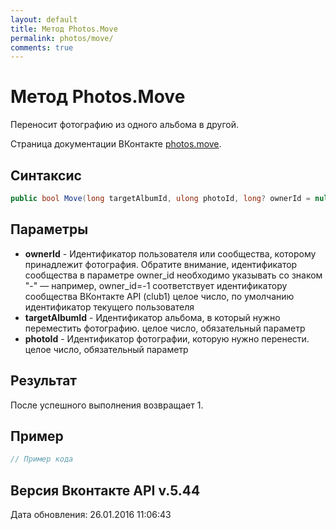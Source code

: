 ```yaml
---
layout: default
title: Метод Photos.Move
permalink: photos/move/
comments: true
---
```

# Метод Photos.Move
Переносит фотографию из одного альбома в другой.

Страница документации ВКонтакте [photos.move](https://vk.com/dev/photos.move).

## Синтаксис
``` csharp
public bool Move(long targetAlbumId, ulong photoId, long? ownerId = null)
```

## Параметры
+ **ownerId** - Идентификатор пользователя или сообщества, которому принадлежит фотография. Обратите внимание, идентификатор сообщества в параметре owner_id необходимо указывать со знаком "-" — например, owner_id=-1 соответствует идентификатору сообщества ВКонтакте API (club1)  целое число, по умолчанию идентификатор текущего пользователя
+ **targetAlbumId** - Идентификатор альбома, в который нужно переместить фотографию. целое число, обязательный параметр
+ **photoId** - Идентификатор фотографии, которую нужно перенести. целое число, обязательный параметр

## Результат
После успешного выполнения возвращает 1.

## Пример
``` csharp
// Пример кода
```

## Версия Вконтакте API v.5.44
Дата обновления: 26.01.2016 11:06:43
